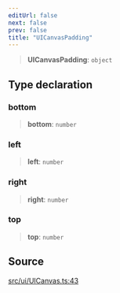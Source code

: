 ```yaml
---
editUrl: false
next: false
prev: false
title: "UICanvasPadding"
---
```


> **UICanvasPadding**: `object`

## Type declaration

### bottom

> **bottom**: `number`

### left

> **left**: `number`

### right

> **right**: `number`

### top

> **top**: `number`

## Source

[src/ui/UICanvas.ts:43](https://github.com/relishinc/dill-pixel/blob/10f512f7f577ca5e74162827f11215b28df5ca97/src/ui/UICanvas.ts#L43)
